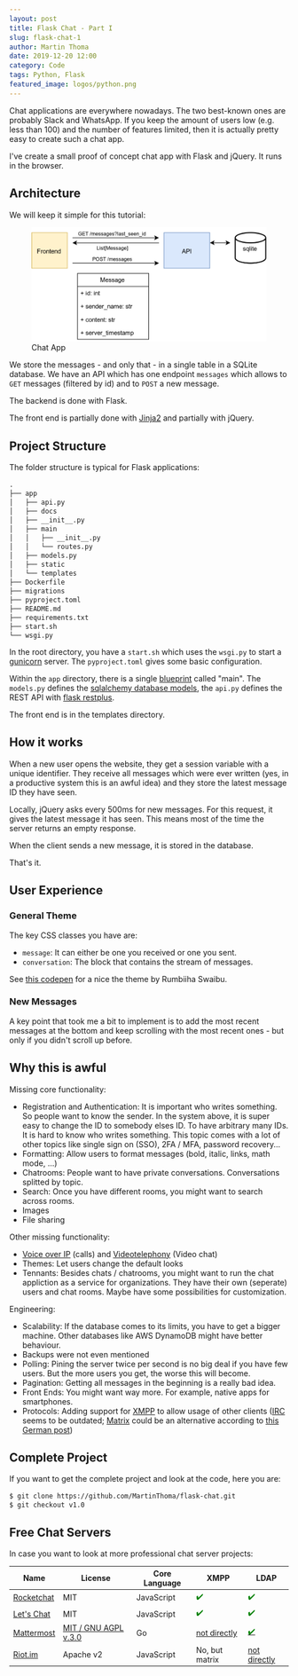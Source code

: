 ```yaml
---
layout: post
title: Flask Chat - Part I
slug: flask-chat-1
author: Martin Thoma
date: 2019-12-20 12:00
category: Code
tags: Python, Flask
featured_image: logos/python.png
---
```

Chat applications are everywhere nowadays. The two best-known ones are probably
Slack and WhatsApp. If you keep the amount of users low (e.g. less than 100)
and the number of features limited, then it is actually pretty easy to create
such a chat app.

I've create a small proof of concept chat app with Flask and jQuery. It runs in
the browser.


## Architecture

We will keep it simple for this tutorial:

<figure class="wp-caption aligncenter img-thumbnail">
    <a href="../images/2019/12/chat-flask.png"><img src="../images/2019/12/chat-flask.png" alt="Chat App" style="width: 512px;"/></a>
    <figcaption class="text-center">Chat App</figcaption>
</figure>

We store the messages - and only that - in a single table in a SQLite database.
We have an API which has one endpoint <code>messages</code> which allows to
<code>GET</code> messages (filtered by id) and to <code>POST</code> a new
message.

The backend is done with Flask.

The front end is partially done with <a href="https://jinja.palletsprojects.com/en/2.10.x/">Jinja2</a> and partially with jQuery.


## Project Structure

The folder structure is typical for Flask applications:

```
.
├── app
│   ├── api.py
│   ├── docs
│   ├── __init__.py
│   ├── main
│   │   ├── __init__.py
│   │   └── routes.py
│   ├── models.py
│   ├── static
│   └── templates
├── Dockerfile
├── migrations
├── pyproject.toml
├── README.md
├── requirements.txt
├── start.sh
└── wsgi.py
```

In the root directory, you have a <code>start.sh</code> which uses the
<code>wsgi.py</code> to start a <a href="https://en.wikipedia.org/wiki/Gunicorn">gunicorn</a>
server. The <code>pyproject.toml</code> gives some basic configuration.

Within the <code>app</code> directory, there is a single <a href="https://flask.palletsprojects.com/en/1.0.x/blueprints/">blueprint</a> called "main". The <code>models.py</code>
defines the <a href="https://flask-sqlalchemy.palletsprojects.com/en/2.x/models/">sqlalchemy database models</a>, the <code>api.py</code> defines the REST API with <a href="https://flask-restplus.readthedocs.io/en/stable/">flask restplus</a>.

The front end is in the templates directory.


## How it works

When a new user opens the website, they get a session variable with a unique
identifier. They receive all messages which were ever written (yes, in a
productive system this is an awful idea) and they store the latest message ID
they have seen.

Locally, jQuery asks every 500ms for new messages. For this request, it gives
the latest message it has seen. This means most of the time the server returns
an empty response.

When the client sends a new message, it is stored in the database.

That's it.


## User Experience

### General Theme

The key CSS classes you have are:

* `message`: It can either be one you received or one you sent.
* `conversation`: The block that contains the stream of messages.

See [this codepen](https://codepen.io/swaibu/pen/QxJjwN) for a nice the theme
by Rumbiiha Swaibu.

### New Messages

A key point that took me a bit to implement is to add the most recent messages
at the bottom and keep scrolling with the most recent ones - but only if you
didn't scroll up before.


## Why this is awful

Missing core functionality:

* Registration and Authentication: It is important who writes something. So
  people want to know the sender. In the system above, it is super easy to
  change the ID to somebody elses ID. To have arbitrary many IDs. It is hard to
  know who writes something. This topic comes with a lot of other topics like
  single sign on (SSO), 2FA / MFA, password recovery...
* Formatting: Allow users to format messages (bold, italic, links, math mode, ...)
* Chatrooms: People want to have private conversations. Conversations splitted
  by topic.
* Search: Once you have different rooms, you might want to search across rooms.
* Images
* File sharing

Other missing functionality:

* [Voice over IP](https://en.wikipedia.org/wiki/Voice_over_IP) (calls) and [Videotelephony](https://en.wikipedia.org/wiki/Videotelephony) (Video chat)
* Themes: Let users change the default looks
* Tennants: Besides chats / chatrooms, you might want to run the chat
  appliction as a service for organizations. They have their own (seperate)
  users and chat rooms. Maybe have some possibilities for customization.

Engineering:

* Scalability: If the database comes to its limits, you have to get a bigger
  machine. Other databases like AWS DynamoDB might have better behaviour.
* Backups were not even mentioned
* Polling: Pining the server twice per second is no big deal if you have few
  users. But the more users you get, the worse this will become.
* Pagination: Getting all messages in the beginning is a really bad idea.
* Front Ends: You might want way more. For example, native apps for smartphones.
* Protocols: Adding support for [XMPP](https://en.wikipedia.org/wiki/XMPP) to
  allow usage of other clients
  ([IRC](https://en.wikipedia.org/wiki/Internet_Relay_Chat) seems to be
  outdated; [Matrix](https://en.wikipedia.org/wiki/Matrix_(protocol)) could be an alternative according to [this German post](https://www.kuketz-blog.de/messenger-matrix-das-xmpp-fuer-hobby-admins/))


## Complete Project

If you want to get the complete project and look at the code, here you are:

```
$ git clone https://github.com/MartinThoma/flask-chat.git
$ git checkout v1.0
```


## Free Chat Servers

In case you want to look at more professional chat server projects:


<table class="table">
    <thead>
        <tr>
            <th>Name</th>
            <th>License</th>
            <th>Core Language</th>
            <th>XMPP</th>
            <th>LDAP</th>
        </tr>
    </thead>
    <tbody>
        <tr>
            <td><a href="https://github.com/RocketChat/Rocket.Chat">Rocketchat</a></td>
            <td class="text-center">MIT</td>
            <td class="text-center">JavaScript</td>
            <td class="text-center"><span style="color:green;" title="Yes">✔️</span></td>
            <td class="text-center"><span style="color:green;" title="Yes">✔️</span></td>
        </tr>
        <tr>
            <td><a href="https://github.com/sdelements/lets-chat">Let's Chat</a></td>
            <td class="text-center">MIT</td>
            <td class="text-center">JavaScript</td>
            <td class="text-center"><span style="color:green;" title="Yes">✔️</span></td>
            <td class="text-center"><span style="color:green;" title="Yes">✔️</span></td>
        </tr>
        <tr>
            <td><a href="https://github.com/mattermost/mattermost-server">Mattermost</a></td>
            <td class="text-center"><a href="https://github.com/mattermost/mattermost-server/blob/master/LICENSE.txt">MIT / GNU AGPL v.3.0</a></td>
            <td class="text-center">Go</td>
            <td class="text-center"><a href="https://github.com/42wim/matterbridge">not directly</a></td>
            <td class="text-center"><a href="https://docs.mattermost.com/deployment/sso-ldap.html"><span style="color:green;" title="Yes">✔️</span></a></td>
        </tr>
        <tr>
            <td><a href="https://github.com/vector-im/riot-web">Riot.im</a></td>
            <td class="text-center">Apache v2</td>
            <td class="text-center">JavaScript</td>
            <td class="text-center">No, but matrix</td>
            <td class="text-center"><a href="https://github.com/matrix-org/matrix-synapse-ldap3">not directly</a></td>
        </tr>
    </tbody>
</table>
